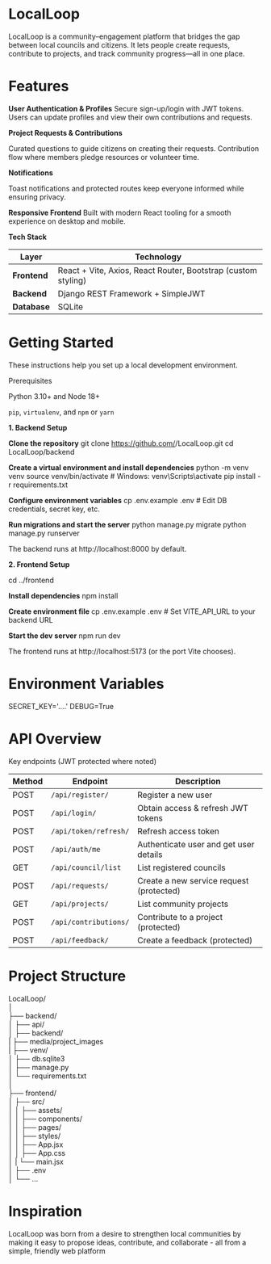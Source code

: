 # LocalLoop

LocalLoop is a community–engagement platform that bridges the gap between local councils and citizens.
It lets people create requests, contribute to projects, and track community progress—all in one place.

# Features

**User Authentication & Profiles**
Secure sign-up/login with JWT tokens. Users can update profiles and view their own contributions and requests.

**Project Requests & Contributions**

Curated questions to guide citizens on creating their requests.
Contribution flow where members pledge resources or volunteer time.

**Notifications**

Toast notifications and protected routes keep everyone informed while ensuring privacy.

**Responsive Frontend**
Built with modern React tooling for a smooth experience on desktop and mobile.

**Tech Stack**

| Layer          | Technology                                                    |
| -------------- | ------------------------------------------------------------- |
| **Frontend**   | React + Vite, Axios, React Router, Bootstrap (custom styling) |
| **Backend**    | Django REST Framework + SimpleJWT                             |
| **Database**   | SQLite                                                        |


# Getting Started

These instructions help you set up a local development environment.

Prerequisites

Python 3.10+ and Node 18+

`pip`, `virtualenv`, and `npm` or `yarn`

**1. Backend Setup**

**Clone the repository**
git clone https://github.com/<your-username>/LocalLoop.git
cd LocalLoop/backend

**Create a virtual environment and install dependencies**
python -m venv venv
source venv/bin/activate   # Windows: venv\Scripts\activate
pip install -r requirements.txt

**Configure environment variables**
cp .env.example .env   # Edit DB credentials, secret key, etc.

**Run migrations and start the server**
python manage.py migrate
python manage.py runserver

The backend runs at http://localhost:8000 by default.

**2. Frontend Setup**

cd ../frontend

**Install dependencies**
npm install

**Create environment file**
cp .env.example .env    # Set VITE_API_URL to your backend URL

**Start the dev server**
npm run dev

The frontend runs at http://localhost:5173 (or the port Vite chooses).

# Environment Variables

SECRET_KEY='....'
DEBUG=True

# API Overview
Key endpoints (JWT protected where noted)

| Method | Endpoint              | Description                             |
| ------ | --------------------- | --------------------------------------- |
| POST   | `/api/register/`      | Register a new user                     |
| POST   | `/api/login/`         | Obtain access & refresh JWT tokens      |
| POST   | `/api/token/refresh/` | Refresh access token                    |
| POST   | `/api/auth/me`        | Authenticate user and get user details  |
| GET    | `/api/council/list`   | List registered councils                |
| POST   | `/api/requests/`      | Create a new service request (protected)|
| GET    | `/api/projects/`      | List community projects                 |
| POST   | `/api/contributions/` | Contribute to a project (protected)     |
| POST   | `/api/feedback/`     | Create a feedback (protected)            |


# Project Structure

LocalLoop/                                                                                             
│                                                                                             
├── backend/                                                                                             
│   ├── api/                                                                                             
│   ├── backend/                                                                                             
|   ├── media/project_images                                                                                             
|   ├── venv/                                                                                             
│   ├── db.sqlite3                                                                                             
│   ├── manage.py                                                                                             
│   └── requirements.txt                                                                                             
│                                                                                             
├── frontend/                                                                                             
│   ├── src/                                                                                             
│   │   ├── assets/                                                                                             
│   │   ├── components/                                                                                             
│   │   ├── pages/                                                                                             
│   │   ├── styles/                                                                                             
│   │   ├── App.jsx                                                                                             
│   │   ├── App.css                                                                                             
│   |   └── main.jsx                                                                                             
│   ├── .env                                                                                             
│   └── ...                                                                                             


# Inspiration

LocalLoop was born from a desire to strengthen local communities by making it easy to propose ideas, contribute, and collaborate - all from a simple, friendly web platform
